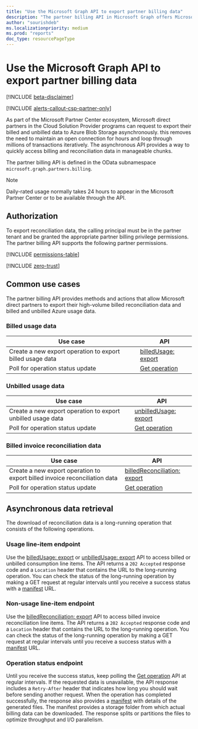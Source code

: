 ```yaml
---
title: "Use the Microsoft Graph API to export partner billing data"
description: "The partner billing API in Microsoft Graph offers Microsoft direct partners a faster, more efficient way to export their high-volume billed and unbilled Azure usage data."
author: "sourishdeb"
ms.localizationpriority: medium
ms.prod: "reports"
doc_type: resourcePageType
---
```


# Use the Microsoft Graph API to export partner billing data

[!INCLUDE [beta-disclaimer](../../includes/beta-disclaimer.md)]

[!INCLUDE [alerts-callout-csp-partner-only](../includes/alerts-callout-csp-partner-only.md)]

As part of the Microsoft Partner Center ecosystem, Microsoft direct partners in the Cloud Solution Provider programs can request to export their billed and unbilled data to Azure Blob Storage asynchronously. this removes the need to maintain an open connection for hours and loop through millions of transactions iteratively. The asynchronous API provides a way to quickly access billing and reconciliation data in manageable chunks.

The partner billing API is defined in the OData subnamespace `microsoft.graph.partners.billing`.

> [!NOTE]
> Daily-rated usage normally takes 24 hours to appear in the Microsoft Partner Center or to be available through the API.

## Authorization

To export reconciliation data, the calling principal must be in the partner tenant and be granted the appropriate partner billing privilege permissions. The partner billing API supports the following partner permissions.

[!INCLUDE [permissions-table](../includes/permissions/partners-permissions.md)]

<!-- Start of: Link to ZT guidance: H2 section -->

[!INCLUDE [zero-trust](../../../includes/identity-zero-trust.md)]

<!-- End of: Link to ZT guidance -->


## Common use cases

The partner billing API provides methods and actions that allow Microsoft direct partners to export their high-volume billed reconciliation data and billed and unbilled Azure usage data.

### Billed usage data

| Use case | API |
|--|--|
| Create a new export operation to export billed usage data | [billedUsage: export](../api/partners-billing-billedusage-export.md) |
| Poll for operation status update | [Get operation](../api/partners-billing-operation-get.md) |

### Unbilled usage data

| Use case | API |
|--|--|
| Create a new export operation to export unbilled usage data | [unbilledUsage: export](../api/partners-billing-unbilledusage-export.md) |
| Poll for operation status update | [Get operation](../api/partners-billing-operation-get.md) |

### Billed invoice reconciliation data

| Use case | API |
|--|--|
| Create a new export operation to export billed invoice reconciliation data | [billedReconciliation: export](../api/partners-billing-billedreconciliation-export.md) |
| Poll for operation status update | [Get operation](../api/partners-billing-operation-get.md) |


## Asynchronous data retrieval

The download of reconciliation data is a long-running operation that consists of the following operations.

### Usage line-item endpoint

Use the [billedUsage: export](../api/partners-billing-billedusage-export.md) or [unbilledUsage: export](../api/partners-billing-unbilledusage-export.md) API to access billed or unbilled consumption line items. The API returns a `202 Accepted` response code and a `Location` header that contains the URL to the long-running operation. You can check the status of the long-running operation by making a GET request at regular intervals until you receive a success status with a [manifest](../resources/partners-billing-manifest.md) URL.

### Non-usage line-item endpoint

Use the [billedReconciliation: export](../api/partners-billing-billedreconciliation-export.md) API to access billed invoice reconciliation line items. The API returns a `202 Accepted` response code and a `Location` header that contains the URL to the long-running operation. You can check the status of the long-running operation by making a GET request at regular intervals until you receive a success status with a [manifest](../resources/partners-billing-manifest.md) URL.


### Operation status endpoint

Until you receive the success status, keep polling the [Get operation](../api/partners-billing-operation-get.md) API at regular intervals. If the requested data is unavailable, the API response includes a `Retry-After` header that indicates how long you should wait before sending another request. When the operation has completed successfully, the response also provides a [manifest](../resources/partners-billing-manifest.md) with details of the generated files. The manifest provides a storage folder from which actual billing data can be downloaded. The response splits or partitions the files to optimize throughput and I/O parallelism.


<!-- {
  "type": "#page.annotation",
  "description": "Partner billing invoicing and reconciliation API overview",
  "keywords": "",
  "section": "documentation",
  "tocPath": "",
  "suppressions": []
}-->
